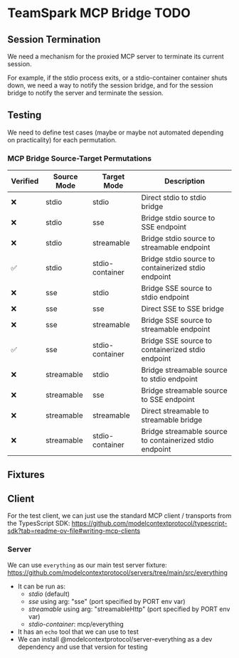 # TeamSpark MCP Bridge TODO

## Session Termination

We need a mechanism for the proxied MCP server to terminate its current session.

For example, if the stdio process exits, or a stdio-container container shuts down, we need a way to notify
the session bridge, and for the session bridge to notify the server and terminate the session.

## Testing

We need to define test cases (maybe or maybe not automated depending on practicality) for each permutation.

### MCP Bridge Source-Target Permutations

| Verified | Source Mode | Target Mode | Description |
|----------|-------------|-------------|-------------|
| ❌ | stdio | stdio | Direct stdio to stdio bridge |
| ❌ | stdio | sse | Bridge stdio source to SSE endpoint |
| ❌ | stdio | streamable | Bridge stdio source to streamable endpoint |
| ✅ | stdio | stdio-container | Bridge stdio source to containerized stdio endpoint |
| ❌ | sse | stdio | Bridge SSE source to stdio endpoint |
| ❌ | sse | sse | Direct SSE to SSE bridge |
| ❌ | sse | streamable | Bridge SSE source to streamable endpoint |
| ✅ | sse | stdio-container | Bridge SSE source to containerized stdio endpoint |
| ❌ | streamable | stdio | Bridge streamable source to stdio endpoint |
| ❌ | streamable | sse | Bridge streamable source to SSE endpoint |
| ❌ | streamable | streamable | Direct streamable to streamable bridge |
| ❌ | streamable | stdio-container | Bridge streamable source to containerized stdio endpoint |

## Fixtures

## Client

For the test client, we can just use the standard MCP client / transports from the TypesScript SDK: https://github.com/modelcontextprotocol/typescript-sdk?tab=readme-ov-file#writing-mcp-clients

### Server

We can use `everything` as our main test server fixture: https://github.com/modelcontextprotocol/servers/tree/main/src/everything
- It can be run as:
  - *stdio* (default)
  - *sse* using arg: "sse" (port specified by PORT env var)
  - *streamable* using arg: "streamableHttp" (port specified by PORT env var)
  - *stdio-container*: mcp/everything
- It has an `echo` tool that we can use to test
- We can install @modelcontextprotocol/server-everything as a dev dependency and use that version for testing

